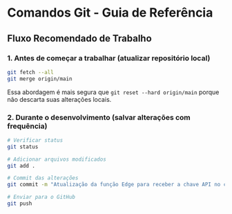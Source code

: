 # Comandos Git - Guia de Referência

## Fluxo Recomendado de Trabalho

### 1. Antes de começar a trabalhar (atualizar repositório local)

```bash
git fetch --all
git merge origin/main
```
Essa abordagem é mais segura que `git reset --hard origin/main` porque não descarta suas alterações locais.

### 2. Durante o desenvolvimento (salvar alterações com frequência)

```bash
# Verificar status
git status

# Adicionar arquivos modificados
git add .

# Commit das alterações
git commit -m "Atualização da função Edge para receber a chave API no corpo da requisição"

# Enviar para o GitHub
git push
```